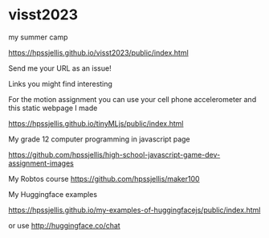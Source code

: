 # visst2023
my summer camp


https://hpssjellis.github.io/visst2023/public/index.html



Send me your URL as an issue!

Links you might find interesting

For the motion assignment you can use your cell phone accelerometer and this static webpage I made

https://hpssjellis.github.io/tinyMLjs/public/index.html


My grade 12 computer programming in javascript page

https://github.com/hpssjellis/high-school-javascript-game-dev-assignment-images

My Robtos course
https://github.com/hpssjellis/maker100

My Huggingface examples

https://hpssjellis.github.io/my-examples-of-huggingfacejs/public/index.html

or use http://huggingface.co/chat










